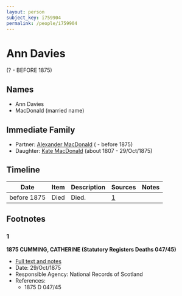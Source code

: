 ```yaml
---
layout: person
subject_key: i759904
permalink: /people/i759904
---
```


# Ann Davies
(? - BEFORE 1875)

## Names

* Ann Davies
* MacDonald (married name)

## Immediate Family

* Partner: [Alexander MacDonald](./@47072524@-alexander-macdonald-b-d1875.md) ( - before 1875)
* Daughter: [Kate MacDonald](./@28255030@-kate-macdonald-b1807-d1875-10-29.md) (about 1807 - 29/Oct/1875)

## Timeline

Date | Item | Description | Sources | Notes
---|---|---|---|---
before 1875 | Died | Died. | [1](#1) | 

## Footnotes

### 1

**1875 CUMMING, CATHERINE (Statutory Registers Deaths 047/45)**

* [Full text and notes](../sources/@33233488@-1875-cumming,-catherine-statutory-registers-deaths-047-45-.md)
* Date: 29/Oct/1875
* Responsible Agency: National Records of Scotland
* References: 
  * 1875 D 047/45

